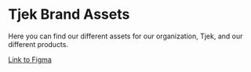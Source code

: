 # Tjek Brand Assets

Here you can find our different assets for our organization, Tjek, and our different products.

[Link to Figma](https://www.figma.com/file/AV214dUZI10CcsjqgVY6qv/Brands)
